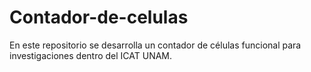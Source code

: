 # Contador-de-celulas
En este repositorio se desarrolla un contador de células funcional para investigaciones dentro del ICAT UNAM.
